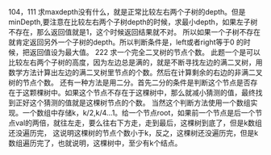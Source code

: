 104，111
求maxdepth没有什么，就是正常比较左右两个子树的depth。但是minDepth,要注意在比较左右两个子树depth的时候，求最小depth，如果左子树不存在，那么返回值就是1，这个时候返回结果就不对。
所以如果一个子树不存在就肯定返回另外一个子树的depth。所以判断条件是，left或者right等于0 的时候，把返回值设为最大值。
222
求一个完全二叉树的节点个数。
此题一个是可以比较左右两个子树的高度，因为左边总是满的，就是不断寻找左边的满二叉树，用数学方法计算出左边的满二叉树里节点的个数。然后在计算剩余的右边的非满二叉树的节点个数。
还有一种方法是用二分。首先二分的条件是判断这个节点是否存在于这颗棵树中。如果这个节点不存在于这棵树中，那么就减小猜测的值，最终找到正好这个猜测的值就是这棵树节点的个数。
当然这个判断方法使用一个数组实现。一个数组中存储k，k/2,k/4...1。给一个节点root，如果前一个节点是后一个节点val的两倍，就往左走，要么往右下方走，走到最后，这棵树到底了，但是k数组还没遍历完，
这说明这棵树的节点个数小于k，反之，这棵树还没遍历完，但是k数组遍历完了，也就说明，这棵树中，至少有k个结点。
